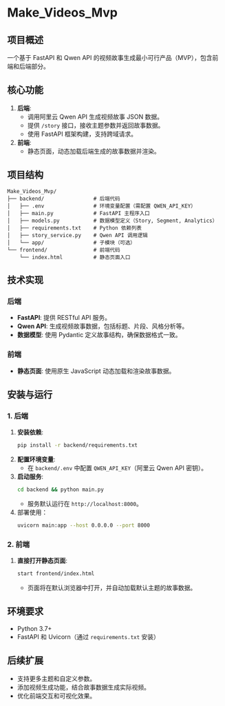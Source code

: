 # Make_Videos_Mvp

## 项目概述
一个基于 FastAPI 和 Qwen API 的视频故事生成最小可行产品（MVP），包含前端和后端部分。

## 核心功能
1. **后端**:
   - 调用阿里云 Qwen API 生成视频故事 JSON 数据。
   - 提供 `/story` 接口，接收主题参数并返回故事数据。
   - 使用 FastAPI 框架构建，支持跨域请求。
2. **前端**:
   - 静态页面，动态加载后端生成的故事数据并渲染。

## 项目结构
```
Make_Videos_Mvp/
├── backend/                # 后端代码
│   ├── .env                # 环境变量配置（需配置 QWEN_API_KEY）
│   ├── main.py             # FastAPI 主程序入口
│   ├── models.py           # 数据模型定义（Story, Segment, Analytics）
│   ├── requirements.txt    # Python 依赖列表
│   ├── story_service.py    # Qwen API 调用逻辑
│   └── app/                # 子模块（可选）
└── frontend/               # 前端代码
    └── index.html          # 静态页面入口
```

## 技术实现
### 后端
- **FastAPI**: 提供 RESTful API 服务。
- **Qwen API**: 生成视频故事数据，包括标题、片段、风格分析等。
- **数据模型**: 使用 Pydantic 定义故事结构，确保数据格式一致。

### 前端
- **静态页面**: 使用原生 JavaScript 动态加载和渲染故事数据。

## 安装与运行

### 1. 后端
1. **安装依赖**:
   ```bash
   pip install -r backend/requirements.txt
   ```
2. **配置环境变量**:
   - 在 `backend/.env` 中配置 `QWEN_API_KEY`（阿里云 Qwen API 密钥）。
3. **启动服务**:
   ```bash
   cd backend && python main.py
   ```
   - 服务默认运行在 `http://localhost:8000`。
4. 部署使用： 
   ```bash
   uvicorn main:app --host 0.0.0.0 --port 8000
   ```
### 2. 前端
1. **直接打开静态页面**:
   ```bash
   start frontend/index.html
   ```
   - 页面将在默认浏览器中打开，并自动加载默认主题的故事数据。

## 环境要求
- Python 3.7+
- FastAPI 和 Uvicorn（通过 `requirements.txt` 安装）

## 后续扩展
- 支持更多主题和自定义参数。
- 添加视频生成功能，结合故事数据生成实际视频。
- 优化前端交互和可视化效果。